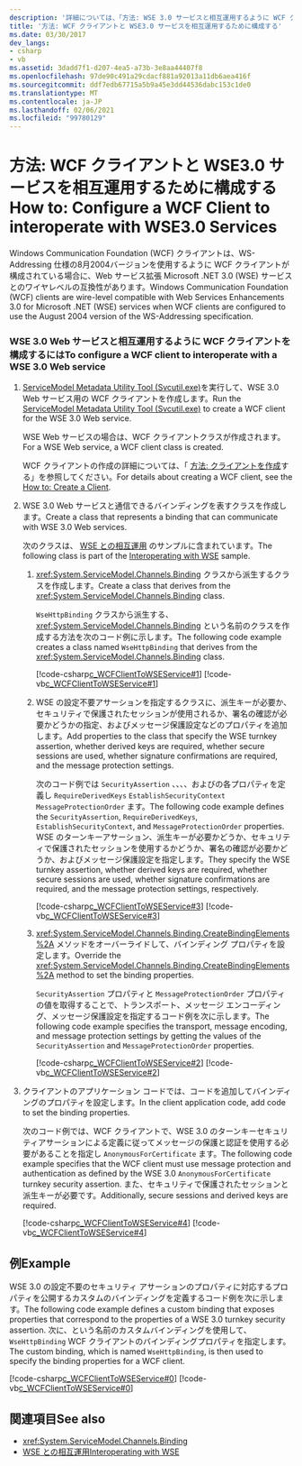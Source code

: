 ```yaml
---
description: '詳細については、「方法: WSE 3.0 サービスと相互運用するように WCF クライアントを構成する」を参照してください。'
title: '方法: WCF クライアントと WSE3.0 サービスを相互運用するために構成する'
ms.date: 03/30/2017
dev_langs:
- csharp
- vb
ms.assetid: 3dadd7f1-d207-4ea5-a73b-3e8aa44407f8
ms.openlocfilehash: 97de90c491a29cdacf881a92013a11db6aea416f
ms.sourcegitcommit: ddf7edb67715a5b9a45e3dd44536dabc153c1de0
ms.translationtype: MT
ms.contentlocale: ja-JP
ms.lasthandoff: 02/06/2021
ms.locfileid: "99780129"
---
```

# <a name="how-to-configure-a-wcf-client-to-interoperate-with-wse30-services"></a><span data-ttu-id="cb2d0-103">方法: WCF クライアントと WSE3.0 サービスを相互運用するために構成する</span><span class="sxs-lookup"><span data-stu-id="cb2d0-103">How to: Configure a WCF Client to interoperate with WSE3.0 Services</span></span>

<span data-ttu-id="cb2d0-104">Windows Communication Foundation (WCF) クライアントは、WS-Addressing 仕様の8月2004バージョンを使用するように WCF クライアントが構成されている場合に、Web サービス拡張 Microsoft .NET 3.0 (WSE) サービスとのワイヤレベルの互換性があります。</span><span class="sxs-lookup"><span data-stu-id="cb2d0-104">Windows Communication Foundation (WCF) clients are wire-level compatible with Web Services Enhancements 3.0 for Microsoft .NET (WSE) services when WCF clients are configured to use the August 2004 version of the WS-Addressing specification.</span></span>  
  
### <a name="to-configure-a-wcf-client-to-interoperate-with-a-wse-30-web-service"></a><span data-ttu-id="cb2d0-105">WSE 3.0 Web サービスと相互運用するように WCF クライアントを構成するには</span><span class="sxs-lookup"><span data-stu-id="cb2d0-105">To configure a WCF client to interoperate with a WSE 3.0 Web service</span></span>  
  
1. <span data-ttu-id="cb2d0-106">[ServiceModel Metadata Utility Tool (Svcutil.exe)](../servicemodel-metadata-utility-tool-svcutil-exe.md)を実行して、WSE 3.0 Web サービス用の WCF クライアントを作成します。</span><span class="sxs-lookup"><span data-stu-id="cb2d0-106">Run the [ServiceModel Metadata Utility Tool (Svcutil.exe)](../servicemodel-metadata-utility-tool-svcutil-exe.md) to create a WCF client for the WSE 3.0 Web service.</span></span>  
  
     <span data-ttu-id="cb2d0-107">WSE Web サービスの場合は、WCF クライアントクラスが作成されます。</span><span class="sxs-lookup"><span data-stu-id="cb2d0-107">For a WSE Web service, a WCF client class is created.</span></span>  
  
     <span data-ttu-id="cb2d0-108">WCF クライアントの作成の詳細については、「 [方法: クライアントを作成](../how-to-create-a-wcf-client.md)する」を参照してください。</span><span class="sxs-lookup"><span data-stu-id="cb2d0-108">For details about creating a WCF client, see the [How to: Create a Client](../how-to-create-a-wcf-client.md).</span></span>  
  
2. <span data-ttu-id="cb2d0-109">WSE 3.0 Web サービスと通信できるバインディングを表すクラスを作成します。</span><span class="sxs-lookup"><span data-stu-id="cb2d0-109">Create a class that represents a binding that can communicate with WSE 3.0 Web services.</span></span>  
  
     <span data-ttu-id="cb2d0-110">次のクラスは、 [WSE との相互運用](/previous-versions/dotnet/netframework-3.5/ms752257(v=vs.90)) のサンプルに含まれています。</span><span class="sxs-lookup"><span data-stu-id="cb2d0-110">The following class is part of the [Interoperating with WSE](/previous-versions/dotnet/netframework-3.5/ms752257(v=vs.90)) sample.</span></span>  
  
    1. <span data-ttu-id="cb2d0-111"><xref:System.ServiceModel.Channels.Binding> クラスから派生するクラスを作成します。</span><span class="sxs-lookup"><span data-stu-id="cb2d0-111">Create a class that derives from the <xref:System.ServiceModel.Channels.Binding> class.</span></span>  
  
         <span data-ttu-id="cb2d0-112">`WseHttpBinding` クラスから派生する、<xref:System.ServiceModel.Channels.Binding> という名前のクラスを作成する方法を次のコード例に示します。</span><span class="sxs-lookup"><span data-stu-id="cb2d0-112">The following code example creates a class named `WseHttpBinding` that derives from the <xref:System.ServiceModel.Channels.Binding> class.</span></span>  
  
         [!code-csharp[c_WCFClientToWSEService#1](../../../../samples/snippets/csharp/VS_Snippets_CFX/c_wcfclienttowseservice/cs/wsehttpbinding.cs#1)]
         [!code-vb[c_WCFClientToWSEService#1](../../../../samples/snippets/visualbasic/VS_Snippets_CFX/c_wcfclienttowseservice/vb/wsehttpbinding.vb#1)]  
  
    2. <span data-ttu-id="cb2d0-113">WSE の設定不要アサーションを指定するクラスに、派生キーが必要か、セキュリティで保護されたセッションが使用されるか、署名の確認が必要かどうかの指定、およびメッセージ保護設定などのプロパティを追加します。</span><span class="sxs-lookup"><span data-stu-id="cb2d0-113">Add properties to the class that specify the WSE turnkey assertion, whether derived keys are required, whether secure sessions are used, whether signature confirmations are required, and the message protection settings.</span></span>  
  
         <span data-ttu-id="cb2d0-114">次のコード例では `SecurityAssertion` 、、、、およびの各プロパティを定義し `RequireDerivedKeys` `EstablishSecurityContext` `MessageProtectionOrder` ます。</span><span class="sxs-lookup"><span data-stu-id="cb2d0-114">The following code example defines the `SecurityAssertion`, `RequireDerivedKeys`, `EstablishSecurityContext`, and `MessageProtectionOrder` properties.</span></span> <span data-ttu-id="cb2d0-115">WSE のターンキーアサーション、派生キーが必要かどうか、セキュリティで保護されたセッションを使用するかどうか、署名の確認が必要かどうか、およびメッセージ保護設定を指定します。</span><span class="sxs-lookup"><span data-stu-id="cb2d0-115">They specify the WSE turnkey assertion, whether derived keys are required, whether secure sessions are used, whether signature confirmations are required, and the message protection settings, respectively.</span></span>  
  
         [!code-csharp[c_WCFClientToWSEService#3](../../../../samples/snippets/csharp/VS_Snippets_CFX/c_wcfclienttowseservice/cs/wsehttpbinding.cs#3)]
         [!code-vb[c_WCFClientToWSEService#3](../../../../samples/snippets/visualbasic/VS_Snippets_CFX/c_wcfclienttowseservice/vb/wsehttpbinding.vb#3)]  
  
    3. <span data-ttu-id="cb2d0-116"><xref:System.ServiceModel.Channels.Binding.CreateBindingElements%2A> メソッドをオーバーライドして、バインディング プロパティを設定します。</span><span class="sxs-lookup"><span data-stu-id="cb2d0-116">Override the <xref:System.ServiceModel.Channels.Binding.CreateBindingElements%2A> method to set the binding properties.</span></span>  
  
         <span data-ttu-id="cb2d0-117">`SecurityAssertion` プロパティと `MessageProtectionOrder` プロパティの値を取得することで、トランスポート、メッセージ エンコーディング、メッセージ保護設定を指定するコード例を次に示します。</span><span class="sxs-lookup"><span data-stu-id="cb2d0-117">The following code example specifies the transport, message encoding, and message protection settings by getting the values of the `SecurityAssertion` and `MessageProtectionOrder` properties.</span></span>  
  
         [!code-csharp[c_WCFClientToWSEService#2](../../../../samples/snippets/csharp/VS_Snippets_CFX/c_wcfclienttowseservice/cs/wsehttpbinding.cs#2)]
         [!code-vb[c_WCFClientToWSEService#2](../../../../samples/snippets/visualbasic/VS_Snippets_CFX/c_wcfclienttowseservice/vb/wsehttpbinding.vb#2)]  
  
3. <span data-ttu-id="cb2d0-118">クライアントのアプリケーション コードでは、コードを追加してバインディングのプロパティを設定します。</span><span class="sxs-lookup"><span data-stu-id="cb2d0-118">In the client application code, add code to set the binding properties.</span></span>  
  
     <span data-ttu-id="cb2d0-119">次のコード例では、WCF クライアントで、WSE 3.0 のターンキーセキュリティアサーションによる定義に従ってメッセージの保護と認証を使用する必要があることを指定し `AnonymousForCertificate` ます。</span><span class="sxs-lookup"><span data-stu-id="cb2d0-119">The following code example specifies that the WCF client must use message protection and authentication as defined by the WSE 3.0 `AnonymousForCertificate` turnkey security assertion.</span></span> <span data-ttu-id="cb2d0-120">また、セキュリティで保護されたセッションと派生キーが必要です。</span><span class="sxs-lookup"><span data-stu-id="cb2d0-120">Additionally, secure sessions and derived keys are required.</span></span>  
  
     [!code-csharp[c_WCFClientToWSEService#4](../../../../samples/snippets/csharp/VS_Snippets_CFX/c_wcfclienttowseservice/cs/client.cs#4)]
     [!code-vb[c_WCFClientToWSEService#4](../../../../samples/snippets/visualbasic/VS_Snippets_CFX/c_wcfclienttowseservice/vb/client.vb#4)]  
  
## <a name="example"></a><span data-ttu-id="cb2d0-121">例</span><span class="sxs-lookup"><span data-stu-id="cb2d0-121">Example</span></span>  

 <span data-ttu-id="cb2d0-122">WSE 3.0 の設定不要のセキュリティ アサーションのプロパティに対応するプロパティを公開するカスタムのバインディングを定義するコード例を次に示します。</span><span class="sxs-lookup"><span data-stu-id="cb2d0-122">The following code example defines a custom binding that exposes properties that correspond to the properties of a WSE 3.0 turnkey security assertion.</span></span> <span data-ttu-id="cb2d0-123">次に、という名前のカスタムバインディングを使用して、 `WseHttpBinding` WCF クライアントのバインディングプロパティを指定します。</span><span class="sxs-lookup"><span data-stu-id="cb2d0-123">The custom binding, which is named `WseHttpBinding`, is then used to specify the binding properties for a WCF client.</span></span>  

[!code-csharp[c_WCFClientToWSEService#0](../../../../samples/snippets/csharp/VS_Snippets_CFX/c_wcfclienttowseservice/cs/client.cs#0)]
[!code-vb[c_WCFClientToWSEService#0](../../../../samples/snippets/visualbasic/VS_Snippets_CFX/c_wcfclienttowseservice/vb/client.vb#0)]  
  
## <a name="see-also"></a><span data-ttu-id="cb2d0-124">関連項目</span><span class="sxs-lookup"><span data-stu-id="cb2d0-124">See also</span></span>

- <xref:System.ServiceModel.Channels.Binding>
- <span data-ttu-id="cb2d0-125">[WSE との相互運用](/previous-versions/dotnet/netframework-3.5/ms752257(v=vs.90))</span><span class="sxs-lookup"><span data-stu-id="cb2d0-125">[Interoperating with WSE](/previous-versions/dotnet/netframework-3.5/ms752257(v=vs.90))</span></span>
